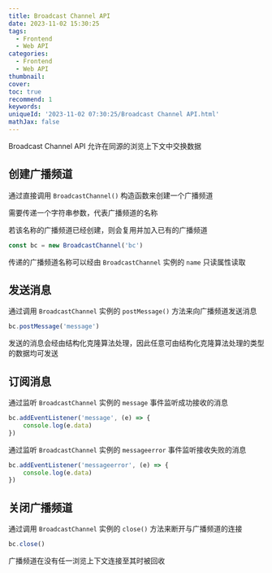 ```yaml
---
title: Broadcast Channel API
date: 2023-11-02 15:30:25
tags:
  - Frontend
  - Web API
categories:
  - Frontend
  - Web API
thumbnail:
cover:
toc: true
recommend: 1
keywords:
uniqueId: '2023-11-02 07:30:25/Broadcast Channel API.html'
mathJax: false
---
```


Broadcast Channel API 允许在同源的浏览上下文中交换数据

## 创建广播频道

通过直接调用 `BroadcastChannel()` 构造函数来创建一个广播频道

需要传递一个字符串参数，代表广播频道的名称

若该名称的广播频道已经创建，则会复用并加入已有的广播频道

```js
const bc = new BroadcastChannel('bc')
```

传递的广播频道名称可以经由 `BroadcastChannel` 实例的 `name` 只读属性读取

## 发送消息

通过调用 `BroadcastChannel` 实例的 `postMessage()` 方法来向广播频道发送消息

```js
bc.postMessage('message')
```

发送的消息会经由结构化克隆算法处理，因此任意可由结构化克隆算法处理的类型的数据均可发送

## 订阅消息

通过监听 `BroadcastChannel` 实例的 `message` 事件监听成功接收的消息

```js
bc.addEventListener('message', (e) => {
    console.log(e.data)
})
```

通过监听 `BroadcastChannel` 实例的 `messageerror` 事件监听接收失败的消息

```js
bc.addEventListener('messageerror', (e) => {
    console.log(e.data)
})
```

## 关闭广播频道

通过调用 `BroadcastChannel` 实例的 `close()` 方法来断开与广播频道的连接

```js
bc.close()
```

广播频道在没有任一浏览上下文连接至其时被回收
